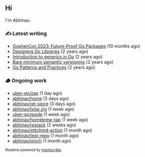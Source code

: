 ## Hi

I'm Abhinav.

### ✍️ Latest writing


- [GopherCon 2023: Future-Proof Go Packages](https://abhinavg.net/2023/09/27/future-proof-packages/) (10 months ago)
- [Designing Go Libraries](https://abhinavg.net/2022/12/06/designing-go-libraries/) (2 years ago)
- [Introduction to generics in Go](https://abhinavg.net/2022/11/23/generics-intro/) (2 years ago)
- [Bare minimum semantic versioning](https://abhinavg.net/2022/11/07/semver/) (2 years ago)
- [Go Patterns and Practices](https://abhinavg.net/2022/09/19/go-patterns-and-practices-talk/) (2 years ago)

### 🪵 Ongoing work


- [uber-go/zap](https://github.com/uber-go/zap) (1 day ago)
- [abhinav/home](https://github.com/abhinav/home) (3 days ago)
- [abhinav/git-spice](https://github.com/abhinav/git-spice) (3 days ago)
- [abhinav/txtar.zig](https://github.com/abhinav/txtar.zig) (1 week ago)
- [uber-go/guide](https://github.com/uber-go/guide) (1 week ago)
- [abhinav/homebrew-tap](https://github.com/abhinav/homebrew-tap) (1 week ago)
- [abhinav/restack](https://github.com/abhinav/restack) (2 weeks ago)
- [abhinav/stitchmd-action](https://github.com/abhinav/stitchmd-action) (1 month ago)
- [abhinav/test-repo](https://github.com/abhinav/test-repo) (1 month ago)
- [abhinav/pinch](https://github.com/abhinav/pinch) (1 month ago)

<sub>Readme powered by [markscribe](https://github.com/muesli/markscribe).</sub>
